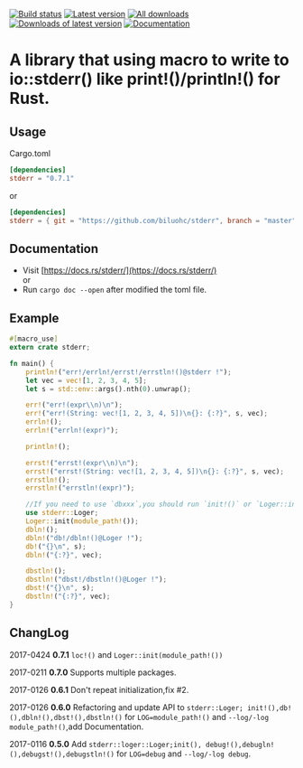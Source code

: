[![Build status](https://travis-ci.org/biluohc/stderr.svg?branch=master)](https://github.com/biluohc/stderr)
[![Latest version](https://img.shields.io/crates/v/stderr.svg)](https://crates.io/crates/stderr)
[![All downloads](https://img.shields.io/crates/d/stderr.svg)](https://crates.io/crates/stderr)
[![Downloads of latest version](https://img.shields.io/crates/dv/stderr.svg)](https://crates.io/crates/stderr)
[![Documentation](https://docs.rs/stderr/badge.svg)](https://docs.rs/stderr)

# A library that using macro to write to io::stderr() like print!()/println!() for Rust.

## Usage
Cargo.toml

```toml
[dependencies]
stderr = "0.7.1"
```
or
```toml
[dependencies]
stderr = { git = "https://github.com/biluohc/stderr", branch = "master", version = "0.7.1"}
```

## Documentation  
* Visit [https://docs.rs/stderr/](https://docs.rs/stderr/)  
or 
* Run `cargo doc --open` after modified the toml file.

## Example

```rust
#[macro_use]
extern crate stderr;

fn main() {
    println!("err!/errln!/errst!/errstln!()@stderr !");
    let vec = vec![1, 2, 3, 4, 5];
    let s = std::env::args().nth(0).unwrap();

    err!("err!(expr\\n)\n");
    err!("err!(String: vec![1, 2, 3, 4, 5])\n{}: {:?}", s, vec);
    errln!();
    errln!("errln!(expr)");

    println!();

    errst!("errst!(expr\\n)\n");
    errst!("errst!(String: vec![1, 2, 3, 4, 5])\n{}: {:?}", s, vec);
    errstln!();
    errstln!("errstln!(expr)");

    //If you need to use `dbxxx`,you should run `init!()` or `Loger::init(module_path!())` before use them on current process.
    use stderr::Loger;
    Loger::init(module_path!()); 
    dbln!();
    dbln!("db!/dbln!()@Loger !");
    db!("{}\n", s);
    dbln!("{:?}", vec);

    dbstln!();
    dbstln!("dbst!/dbstln!()@Loger !");
    dbst!("{}\n", s);
    dbstln!("{:?}", vec);
}
```
## ChangLog
2017-0424 **0.7.1** `loc!()` and `Loger::init(module_path!())`

2017-0211 **0.7.0** Supports multiple packages.

2017-0126 **0.6.1** Don't repeat initialization,fix #2.

2017-0126 **0.6.0** Refactoring and update API to `stderr::Loger; init!(),db!(),dbln!(),dbst!(),dbstln!()` for `LOG=module_path!()` and `--log/-log module_path!()`,add Documentation.

2017-0116 __0.5.0__ Add `stderr::loger::Loger;init(), debug!(),debugln!(),debugst!(),debugstln!()` for `LOG=debug` and `--log/-log debug`.
